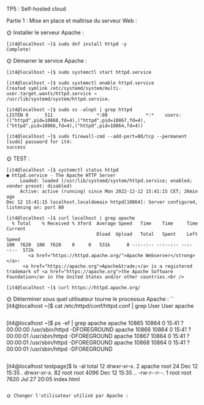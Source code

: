 TP5 : Self-hosted cloud

Partie 1 : Mise en place et maîtrise du serveur Web :

🌞 Installer le serveur Apache :
```
[it4@localhost ~]$ sudo dnf install httpd -y
Complete!
```

🌞 Démarrer le service Apache :
```
[it4@localhost ~]$ sudo systemctl start httpd.service
```
```
[it4@localhost ~]$ sudo systemctl enable httpd.service
Created symlink /etc/systemd/system/multi-user.target.wants/httpd.service → /usr/lib/systemd/system/httpd.service.
```
```
[it4@localhost ~]$ sudo ss -alnpt | grep httpd
LISTEN 0      511                *:80              *:*    users:(("httpd",pid=10868,fd=4),("httpd",pid=10867,fd=4),("httpd",pid=10866,fd=4),("httpd",pid=10864,fd=4))
```
```
[it4@localhost ~]$ sudo firewall-cmd --add-port=80/tcp --permanent
[sudo] password for it4:
success
```

🌞 TEST :
```
[it4@localhost ~]$ systemctl status httpd
● httpd.service - The Apache HTTP Server
     Loaded: loaded (/usr/lib/systemd/system/httpd.service; enabled; vendor preset: disabled)
     Active: active (running) since Mon 2022-12-12 15:41:15 CET; 26min ago
Dec 12 15:41:15 localhost.localdomain httpd[10864]: Server configured, listening on: port 80
```
```
[it4@localhost ~]$ curl localhost | grep apache
  % Total    % Received % Xferd  Average Speed   Time    Time     Time  Current
                                 Dload  Upload   Total   Spent    Left  Speed
100  7620  100  7620    0     0   531k      0 --:--:-- --:--:-- --:--:--  572k
        <a href="https://httpd.apache.org/">Apache Webserver</strong></a>:
      <a href="https://apache.org">Apache&trade;</a> is a registered trademark of <a href="https://apache.org">the Apache Software Foundation</a> in the United States and/or other countries.<br />
```
```
[it4@localhost ~]$ curl https://httpd.apache.org/
```


🌞 Déterminer sous quel utilisateur tourne le processus Apache :
``
[it4@localhost ~]$ cat /etc/httpd/conf/httpd.conf | grep User
User apache
```
```
[it4@localhost ~]$ ps -ef | grep apache
apache     10865   10864  0 15:41 ?        00:00:00 /usr/sbin/httpd -DFOREGROUND
apache     10866   10864  0 15:41 ?        00:00:01 /usr/sbin/httpd -DFOREGROUND
apache     10867   10864  0 15:41 ?        00:00:01 /usr/sbin/httpd -DFOREGROUND
apache     10868   10864  0 15:41 ?        00:00:01 /usr/sbin/httpd -DFOREGROUND
```
```
[it4@localhost testpage]$ ls -al
total 12
drwxr-xr-x.  2 apache root   24 Dec 12 15:35 .
drwxr-xr-x. 82 root   root 4096 Dec 12 15:35 ..
-rw-r--r--.  1 root   root 7620 Jul 27 20:05 index.html
```

🌞 Changer l'utilisateur utilisé par Apache :
```

```